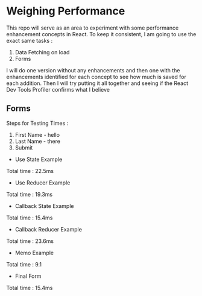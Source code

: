 # Weighing Performance

This repo will serve as an area to experiment with some performance enhancement concepts in React. To keep it consistent, I am going to use the exact same tasks :

1. Data Fetching on load
2. Forms

I will do one version without any enhancements and then one with the enhancements identified for each concept to see how much is saved for each addition. Then I will try putting it all together and seeing if the React Dev Tools Profiler confirms what I believe

## Forms

Steps for Testing Times :

1. First Name - hello
2. Last Name - there
3. Submit

- Use State Example

Total time : 22.5ms

- Use Reducer Example

Total time : 19.3ms

- Callback State Example

Total time : 15.4ms

- Callback Reducer Example

Total time : 23.6ms

- Memo Example

Total time : 9.1

- Final Form

Total time : 15.4ms
